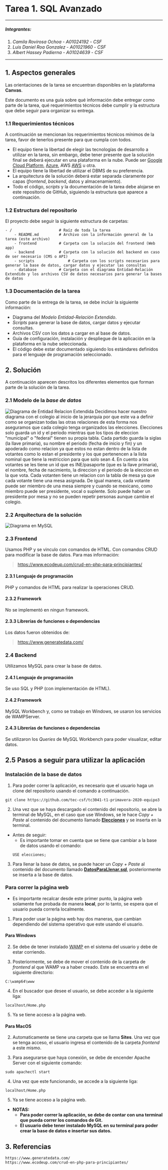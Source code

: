 # Tarea 1. SQL Avanzado

---

##### Integrantes:
1. *Camila Rovirosa Ochoa* - *A01024192* - *CSF*
2. *Luis Daniel Roa Gonzalez* - *A01021960* - *CSF*
3. *Albert Hassey Padierna* - *A01024639* - *CSF*

---
## 1. Aspectos generales

Las orientaciones de la tarea se encuentran disponibles en la plataforma **Canvas**.

Este documento es una guía sobre qué información debe entregar como parte de la tarea, qué requerimientos técnicos debe cumplir y la estructura que debe seguir para organizar su entrega.


### 1.1 Requerimientos técnicos

A continuación se mencionan los requerimientos técnicos mínimos de la tarea, favor de tenerlos presente para que cumpla con todos.

* El equipo tiene la libertad de elegir las tecnologías de desarrollo a utilizar en la tarea, sin embargo, debe tener presente que la solución final se deberá ejecutar en una plataforma en la nube. Puede ser  [Google Cloud Platform](https://cloud.google.com/?hl=es), [Azure](https://azure.microsoft.com/en-us/), AWS [AWS](https://aws.amazon.com/es/free/) u otra.
* El equipo tiene la libertad de utilizar el DBMS de su preferencia.
* La arquitectura de la solución deberá estar separada claramente por capas (*frontend*, *backend*, datos y almacenamiento).
* Todo el código, *scripts* y la documentación de la tarea debe alojarse en este repositorio de GitHub, siguiendo la estructura que aparece a continuación.

### 1.2 Estructura del repositorio

El proyecto debe seguir la siguiente estructura de carpetas:
```
- / 			        # Raíz de toda la tarea
    - README.md			# Archivo con la información general de la tarea (este archivo)
    - frontend			# Carpeta con la solución del frontend (Web app)
    - backend			# Carpeta con la solución del backend en caso de ser necesario (CMS o API)
    - scripts		        # Carpeta con los scripts necesarios para generar la base de datos, cargar datos y ejecutar las consultas
    - database			# Carpeta con el diagrama Entidad-Relación Extendido y los archivos CSV de datos necesarios para generar la bases de datos

```

### 1.3 Documentación de la tarea

Como parte de la entrega de la tarea, se debe incluir la siguiente información:

* Diagrama del *Modelo Entidad-Relación Extendido*.
* *Scripts* para generar la base de datos, cargar datos y ejecutar consultas.
* Archivos CSV con los datos a cargar en al base de datos.
* Guía de configuración, instalación y despliegue de la aplicación en la plataforma en la nube  seleccionada.
* El código debe estar documentado siguiendo los estándares definidos para el lenguaje de programación seleccionado.

## 2. Solución

A continuación aparecen descritos los diferentes elementos que forman parte de la solución de la tarea.

### 2.1 Modelo de la *base de datos* 
![Diagrama de Entidad Relacion Extendida](https://github.com/tec-csf/tc3041-t1-primavera-2020-equipo3/blob/master/Images/Tarea1.ModeloERE.png)
Decidimos hacer nuestro diagrama con el colegio al inicio de la jerarquia por que este va a definir como se organizan todas las otras relaciones de esta forma nos aseguramos que cada colegio tenga organizados las elecciones.
Elecciones solo guarda un id y el periodo mientras que los tipos de eleccion "municipal" o "federal" tienen su propia tabla.
Cada partido guarda la siglas (la llave primaria), su nombre el periodo (fecha de inicio y fin) y un apoderado como relacion ya que estos no estan dentro de la lista de votantes como lo estan el presidente y los que pertenencen a la lista nominal que tiene la restriccion para que solo sean 4. En cuento a los votantes se les tiene un id que es INE/pasaporte (que es la llave primaria), el nombre, fecha de nacimiento, la direccion y el periodo de la eleccion en la que vota. Cada votanten tiene un relacion con la tabla de mesa ya que cada votante tiene una mesa asignada. De igual manera, cada votante puede ser miembro de una mesa siempre y cuando se mexicano, como miembro puede ser presidente, vocal o suplente. Solo puede haber un presidente por mesa y no se pueden repetir personas aunque cambie el colegio. 

### 2.2 Arquitectura de la solución
![Diagrama en MySQL](https://github.com/tec-csf/tc3041-t1-primavera-2020-equipo3/blob/master/Images/DiagramaMySQL.jpeg)

### 2.3 Frontend
Usamos PHP y se vinculo con comandos de HTML. Con comandos CRUD para modificar la base de datos.
Para mas información: 

>https://www.ecodeup.com/crud-en-php-para-principiantes/

#### 2.3.1 Lenguaje de programación
 PHP y comandos de HTML para realizar la operaciones CRUD.
#### 2.3.2 Framework
  No se implementó en ningun framework. 
#### 2.3.3 Librerías de funciones o dependencias
Los datos fueron obtenidos de:
>https://www.generatedata.com/

### 2.4 Backend
Utilizamos MySQL para crear la base de datos.

#### 2.4.1 Lenguaje de programación
Se uso SQL y PHP (con implementación de HTML).
#### 2.4.2 Framework
MySQL Workbench y, como se trabajo en Windows, se usaron los servicios de WAMPServer.
#### 2.4.3 Librerías de funciones o dependencias
Se utilizaron los _Queries_ de MySQL Workbench para poder visualizar, editar datos.

## 2.5 Pasos a seguir para utilizar la aplicación


### Instalación de la base de datos 
1. Para poder correr la aplicación, es necesario que el usuario haga un clone del repositorio usando el comando a continuación.
```
git clone https://github.com/tec-csf/tc3041-t1-primavera-2020-equipo3
```

2. Una vez que se haya descargado el contenido del repositorio, se abre la terminal de MySQL, en el caso que use Windows, se le hace _Copy + Paste_ al contenido del documento llamado __[Elecciones](backend/Elecciones.sql)__ y se inserta en la terminal.

* Antes de seguir:
  * Es importante tomar en cuenta que se tiene que cambiar a la base de datos usando el comando:
  ```
  USE elecciones;
  ```

3. Para llenar la base de datos, se puede hacer un _Copy + Paste_ al contenido del documento llamado **[DatosParaLlenar.sql](backend/DatosParaLlenar.sql)**, posteriormente se inserta a la base de datos.

### Para correr la página web

* Es importante recalcar desde este primer punto, la página web solamente fue probada de manera **local**, por lo tanto, se espera que el usuario pueda correrla localmente.

1. Para poder usar la página web hay dos maneras, que cambian dependiendo del sistema operativo que este usando el usuario.

#### Para Windows

2. Se debe de tener instalado [WAMP](http://www.wampserver.com/en/) en el sistema del usuario y debe de estar corriendo.

3. Posteriormente, se debe de mover el contenido de la carpeta de _frontend_ al que WAMP va a haber creado. Este se encuentra en el siguiente directorio:

```
C:\wamp64\www
```

4. En el buscador que desee el usuario, se debe acceder a la siguiente liga:

```
localhost/Home.php
```

5. Ya se tiene acceso a la página web.

#### Para MacOS

2. Automaticamente se tiene una carpeta que se llama __Sites__. Una vez que se tenga acceso, el usuario ingresa el contenido de la carpeta _frontend_ a este mismo.

3. Para asegurarse que haya conexión, se debe de encender Apache Server con el siguiente comando:

```
sudo apachectl start
```

4. Una vez que este funcionando, se accede a la siguiente liga:

```
localhost/Home.php
```

5. Ya se tiene acceso a la página web.

* __NOTAS:__
  * __Para poder correr la aplicación, se debe de contar con una terminal que pueda correr los comandos de Git.__ 
  * __El usuario debe tener instalado MySQL en su terminal para poder crear la base de datos e insertar sus datos.__


## 3. Referencias
    https://www.generatedata.com/
    https://www.ecodeup.com/crud-en-php-para-principiantes/
